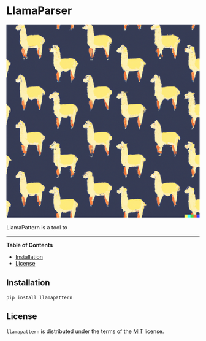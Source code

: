 # LlamaParser

![llama_pattern.png](docs%2Fimages%2Fllama_pattern.png)

LlamaPattern is a tool to 

-----

**Table of Contents**

- [Installation](#installation)
- [License](#license)

## Installation

```console
pip install llamapattern
```

## License

`llamapattern` is distributed under the terms of the [MIT](https://spdx.org/licenses/MIT.html) license.

